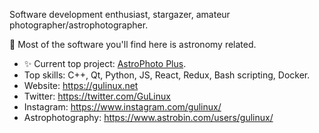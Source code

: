 Software development enthusiast, stargazer, amateur photographer/astrophotographer.

🔭 Most of the software you'll find here is astronomy related.

 - ✨ Current top project: [AstroPhoto Plus](https://github.com/GuLinux/AstroPhoto-Plus).
 - Top skills: C++, Qt, Python, JS, React, Redux, Bash scripting, Docker.
 - Website: https://gulinux.net
 - Twitter: https://twitter.com/GuLinux
 - Instagram: https://www.instagram.com/gulinux/
 - Astrophotography: https://www.astrobin.com/users/gulinux/
<!--
**GuLinux/GuLinux** is a ✨ _special_ ✨ repository because its `README.md` (this file) appears on your GitHub profile.

Here are some ideas to get you started:

- 🔭 I’m currently working on ...
- 🌱 I’m currently learning ...
- 👯 I’m looking to collaborate on ...
- 🤔 I’m looking for help with ...
- 💬 Ask me about ...
- 📫 How to reach me: ...
- 😄 Pronouns: ...
- ⚡ Fun fact: ...
-->
